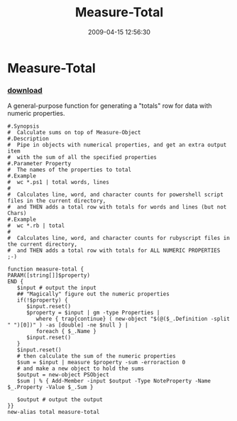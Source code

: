 ﻿---
pid:            1031
poster:         Joel Bennett
title:          Measure-Total
date:           2009-04-15 12:56:30
format:         posh
parent:         0
parent:         0

---

# Measure-Total

### [download](1031.ps1)

A general-purpose function for generating a "totals" row for data with numeric properties.

```posh
#.Synopsis
#  Calculate sums on top of Measure-Object
#.Description
#  Pipe in objects with numerical properties, and get an extra output item
#  with the sum of all the specified properties
#.Parameter Property
#  The names of the properties to total
#.Example
#  wc *.ps1 | total words, lines
#
#  Calculates line, word, and character counts for powershell script files in the current directory, 
#  and THEN adds a total row with totals for words and lines (but not Chars)
#.Example
#  wc *.rb | total
#
#  Calculates line, word, and character counts for rubyscript files in the current directory, 
#  and THEN adds a total row with totals for ALL NUMERIC PROPERTIES ;-)

function measure-total {
PARAM([string[]]$property)
END {
   $input # output the input
   ## "Magically" figure out the numeric properties
   if(!$property) {
      $input.reset()
      $property = $input | gm -type Properties | 
         where { trap{continue} ( new-object "$(@($_.Definition -split " ")[0])" ) -as [double] -ne $null } |
         foreach { $_.Name }
      $input.reset()
   }
   $input.reset()
   # then calculate the sum of the numeric properties
   $sum = $input | measure $property -sum -erroraction 0
   # and make a new object to hold the sums
   $output = new-object PSObject
   $sum | % { Add-Member -input $output -Type NoteProperty -Name $_.Property -Value $_.Sum }
   
   $output # output the output
}}
new-alias total measure-total

```
